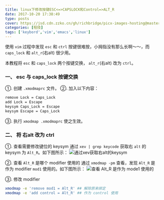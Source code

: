 ```yaml
---
title: linux下修改按键ESC<=>CAPSLOCK和Control=>ALT_R
date: 2017-10-20 17:38:49
type: posts
cover: https://jsd.cdn.zzko.cn/gh/richbridge/picx-images-hosting@master/thumbnail/程技.jpg
categories: [程技]
tags: ['keybord','vim','emacs','linux']
---
```

使用 `vim` 过程中发现 `esc` 和 `ctrl` 按键很难按，小拇指没有那么长啊～～，而 `caps_lock` 和 `alt_r`(右alt) 很少用。

本教程将 `esc` 和 `caps_lock` 两个按键交换， `alt_r`(右alt) 改为 `ctrl`。

<!--more-->

### 一、 esc 与 caps_lock 按键交换
①. 创建 `.xmodmaprc` 文件。
②. 加入以下内容：
```bash
remove Lock = Caps_Lock
add Lock = Escape
keysym Caps_Lock = Escape
keysym Escape = Caps_Lock
```
③. 执行 `xmodmap .xmodmaprc` 使之生效。
### 二、 将 右alt 改为 ctrl
①. 查看需要修改键位的 keysym
通过 `xev | grep keycode` 获取右 `alt` 的 keysym 为 `Alt_R`。如下图所示：
![通过xev获取右alt的keysym](http://img.saodiyang.com/FvuqjLi5czeBluMTyIfv_xUOcu5k.png)

②. 查看 `Alt_R` 是哪个 modifier 使用的
通过 `xmodmap -pm` 查看，发现 `Alt_R` 是作为 modifier `mod1` 使用的。如下图所示：
![查看 Alt_R 是作为 mode1 使用的](http://img.saodiyang.com/Fib8QjT-Ccx30DCf2rF4WkzHsbOH.png)

③. 修改 modifier
```bash
xmodmap -e 'remove mod1 = Alt_R' ## 解除原来绑定
xmodmap -e 'add control = Alt_R' ## 作为 control 使用
```
